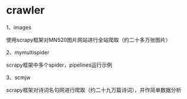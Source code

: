 # crawler
1、images

使用scrapy框架对MN520图片网站进行全站爬取（约二十多万张图片）

2、mymultispider

scrapy框架中多个spider，pipelines运行示例

3、scmjw

scrapy框架对诗词名句网进行爬取（约二十九万篇诗词），并作简单数据分析






